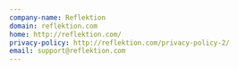 ```yaml
---
company-name: Reflektion
domain: reflektion.com
home: http://reflektion.com/
privacy-policy: http://reflektion.com/privacy-policy-2/
email: support@reflektion.com
---
```




